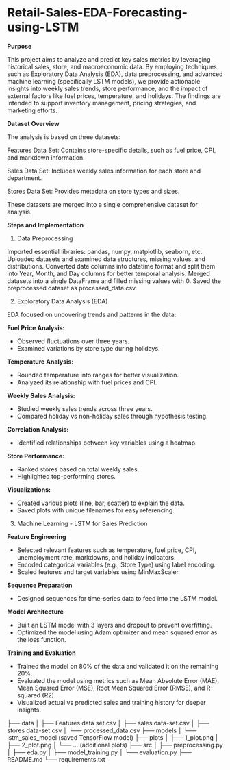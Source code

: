 # Retail-Sales-EDA-Forecasting-using-LSTM
**Purpose**

This project aims to analyze and predict key sales metrics by leveraging historical sales, store, and macroeconomic data. By employing techniques such as Exploratory Data Analysis (EDA), data preprocessing, and advanced machine learning (specifically LSTM models), we provide actionable insights into weekly sales trends, store performance, and the impact of external factors like fuel prices, temperature, and holidays. The findings are intended to support inventory management, pricing strategies, and marketing efforts.

**Dataset Overview**

The analysis is based on three datasets:

Features Data Set: Contains store-specific details, such as fuel price, CPI, and markdown information.

Sales Data Set: Includes weekly sales information for each store and department.

Stores Data Set: Provides metadata on store types and sizes.

These datasets are merged into a single comprehensive dataset for analysis.

**Steps and Implementation**

1. Data Preprocessing

Imported essential libraries: pandas, numpy, matplotlib, seaborn, etc.
Uploaded datasets and examined data structures, missing values, and distributions.
Converted date columns into datetime format and split them into Year, Month, and Day columns for better temporal analysis.
Merged datasets into a single DataFrame and filled missing values with 0.
Saved the preprocessed dataset as processed_data.csv.

2. Exploratory Data Analysis (EDA)

EDA focused on uncovering trends and patterns in the data:

  **Fuel Price Analysis:**
  - Observed fluctuations over three years.
  - Examined variations by store type during holidays.

  **Temperature Analysis:**
  - Rounded temperature into ranges for better visualization.
  - Analyzed its relationship with fuel prices and CPI.

  **Weekly Sales Analysis:**
  - Studied weekly sales trends across three years.
  - Compared holiday vs non-holiday sales through hypothesis testing.
  
  **Correlation Analysis:**
  - Identified relationships between key variables using a heatmap.

  **Store Performance:**
  - Ranked stores based on total weekly sales.
  - Highlighted top-performing stores.

  **Visualizations:**
  - Created various plots (line, bar, scatter) to explain the data.
  - Saved plots with unique filenames for easy referencing.

3. Machine Learning - LSTM for Sales Prediction
   
  **Feature Engineering**
  - Selected relevant features such as temperature, fuel price, CPI, unemployment rate, markdowns, and holiday indicators.
  - Encoded categorical variables (e.g., Store Type) using label encoding.
  - Scaled features and target variables using MinMaxScaler.

  **Sequence Preparation**
  - Designed sequences for time-series data to feed into the LSTM model.

  **Model Architecture**
  - Built an LSTM model with 3 layers and dropout to prevent overfitting.
  - Optimized the model using Adam optimizer and mean squared error as the loss function.

  **Training and Evaluation**
  - Trained the model on 80% of the data and validated it on the remaining 20%.
  - Evaluated the model using metrics such as Mean Absolute Error (MAE), Mean Squared Error (MSE), Root Mean Squared Error     (RMSE), and R-squared (R2).
  - Visualized actual vs predicted sales and training history for deeper insights.

├── data
│   ├── Features data set.csv
│   ├── sales data-set.csv
│   ├── stores data-set.csv
│   └── processed_data.csv
├── models
│   └── lstm_sales_model (saved TensorFlow model)
├── plots
│   ├── 1_plot.png
│   ├── 2_plot.png
│   └── ... (additional plots)
├── src
│   ├── preprocessing.py
│   ├── eda.py
│   ├── model_training.py
│   └── evaluation.py
├── README.md
└── requirements.txt
